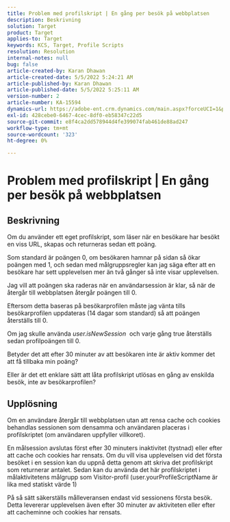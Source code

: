 ```yaml
---
title: Problem med profilskript | En gång per besök på webbplatsen
description: Beskrivning
solution: Target
product: Target
applies-to: Target
keywords: KCS, Target, Profile Scripts
resolution: Resolution
internal-notes: null
bug: false
article-created-by: Karan Dhawan
article-created-date: 5/5/2022 5:24:21 AM
article-published-by: Karan Dhawan
article-published-date: 5/5/2022 5:25:11 AM
version-number: 2
article-number: KA-15594
dynamics-url: https://adobe-ent.crm.dynamics.com/main.aspx?forceUCI=1&pagetype=entityrecord&etn=knowledgearticle&id=aa75b899-33cc-ec11-a7b5-6045bd00db25
exl-id: 428cebe0-6467-4cec-8df0-eb58347c22d5
source-git-commit: e8f4ca2dd578944d4fe399074fab461de88ad247
workflow-type: tm+mt
source-wordcount: '323'
ht-degree: 0%

---
```


# Problem med profilskript | En gång per besök på webbplatsen

## Beskrivning


Om du använder ett eget profilskript, som läser när en besökare har besökt en viss URL, skapas och returneras sedan ett poäng.

Som standard är poängen 0, om besökaren hamnar på sidan så ökar poängen med 1, och sedan med målgruppsregler kan jag säga efter att en besökare har sett upplevelsen mer än två gånger så inte visar upplevelsen.



Jag vill att poängen ska raderas när en användarsession är klar, så när de återgår till webbplatsen återgår poängen till 0.

Eftersom detta baseras på besökarprofilen måste jag vänta tills besökarprofilen uppdateras (14 dagar som standard) så att poängen återställs till 0.

Om jag skulle använda *user.isNewSession*  och varje gång true återställs sedan profilpoängen till 0.



Betyder det att efter 30 minuter av att besökaren inte är aktiv kommer det att få tillbaka min poäng?

Eller är det ett enklare sätt att låta profilskript utlösas en gång av enskilda besök, inte av besökarprofilen?


## Upplösning


Om en användare återgår till webbplatsen utan att rensa cache och cookies behandlas sessionen som densamma och användaren placeras i profilskriptet (om användaren uppfyller villkoret).

En målsession avslutas först efter 30 minuters inaktivitet (tystnad) eller efter att cache och cookies har rensats.
Om du vill visa upplevelsen vid det första besöket i en session kan du uppnå detta genom att skriva det profilskript som returnerar antalet. Sedan kan du använda det här profilskriptet i målaktivitetens målgrupp som Visitor-profil (user.yourProfileScriptName är lika med statiskt värde 1)



På så sätt säkerställs målleveransen endast vid sessionens första besök. Detta levererar upplevelsen även efter 30 minuter av aktiviteten eller efter att cacheminne och cookies har rensats.
